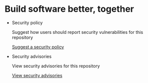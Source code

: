 # Build software better, together

* Security policy

   Suggest how users should report security vulnerabilities for this repository

   [Suggest a security policy](https://github.com/brunocbr/dtp-browser-workflow/security/policy)

* Security advisories

   View security advisories for this repository

  [View security advisories](https://github.com/brunocbr/dtp-browser-workflow/security/advisories)

